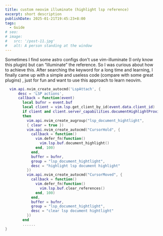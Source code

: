 ```yaml
---
title: custom neovim illuminate (highlight lsp reference)
excerpt: short description
publishDate: 2025-01-21T19:45:23+8:00
tags:
  - Guide
# seo:
# image:
#   src: '/post-11.jpg'
#   alt: A person standing at the window
---
```


Sometimes I find some astro configs don't use vim-illuminate (I only know this plugin) but can “illuminate” the reference. So I was curious about how to achieve this. After searching the keyword for a long time and learning, I finally came up with a simple and useless code (compare with some great plugins) , just for fun and want to use this approach to learn neovim.

```lua
  vim.api.nvim_create_autocmd('LspAttach', {
      desc = 'LSP actions',
      callback = function(event)
        local bufnr = event.buf        
        local client = vim.lsp.get_client_by_id(event.data.client_id)
        if client and client.server_capabilities.documentHighlightProvider
        then
          vim.api.nvim_create_augroup("lsp_document_hightlight", 
          { clear = true })
          vim.api.nvim_create_autocmd("CursorHold", {
            callback = function()
              vim.defer_fn(function()
                vim.lsp.buf.document_highlight()
              end, 100)
            end,
            buffer = bufnr,
            group = "lsp_document_hightlight",
            desc = "highlight lsp document highlight"
          })
          vim.api.nvim_create_autocmd("CursorMoved", {
            callback = function()
              vim.defer_fn(function()
                vim.lsp.buf.clear_references()
              end, 100)
            end,
            buffer = bufnr,
            group = "lsp_document_hightlight",
            desc = "clear lsp document hightlight"
          })
        end    
        ......
}
```